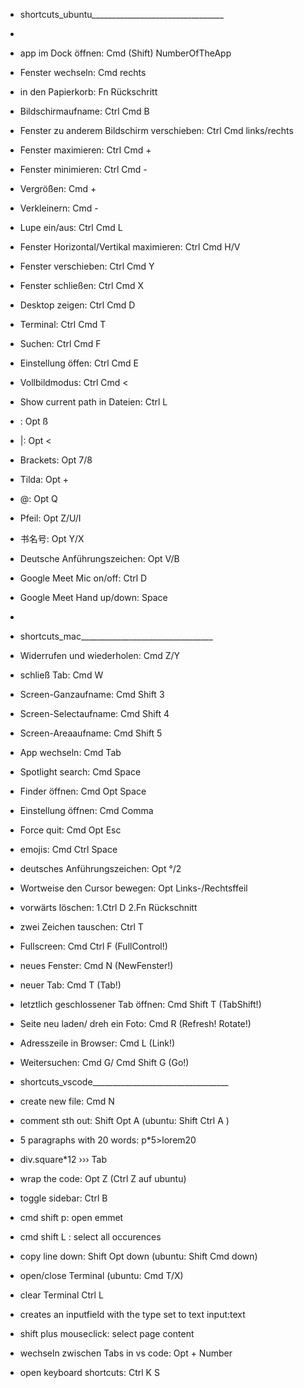 - shortcuts_ubuntu_________________________________
- 
- app im Dock öffnen:
  Cmd (Shift) NumberOfTheApp 
- Fenster wechseln:
  Cmd rechts
- in den Papierkorb:
  Fn Rückschritt

- Bildschirmaufname:
  Ctrl Cmd B
- Fenster zu anderem Bildschirm verschieben:
  Ctrl Cmd links/rechts
- Fenster maximieren:
  Ctrl Cmd +
- Fenster minimieren:
  Ctrl Cmd -
- Vergrößen:
  Cmd +
- Verkleinern:
  Cmd -
- Lupe ein/aus:
  Ctrl Cmd L
- Fenster Horizontal/Vertikal maximieren:
  Ctrl Cmd H/V
- Fenster verschieben:
  Ctrl Cmd Y
- Fenster schließen:
  Ctrl Cmd X
- Desktop zeigen:
  Ctrl Cmd D
- Terminal:
  Ctrl Cmd T
- Suchen:
  Ctrl Cmd F
- Einstellung öffen:
  Ctrl Cmd E
- Vollbildmodus:
  Ctrl Cmd <
- Show current path in Dateien:
  Ctrl L



- \: 
  Opt ß
- |: 
  Opt <
- Brackets: 
  Opt 7/8
- Tilda: 
  Opt +
- @:
  Opt Q
- Pfeil:
  Opt Z/U/I
- 书名号:
  Opt Y/X
- Deutsche Anführungszeichen:
  Opt V/B

- Google Meet Mic on/off:
  Ctrl D
- Google Meet Hand up/down:
  Space
- 



- shortcuts_mac_________________________________

- Widerrufen und wiederholen:
  Cmd Z/Y
- schließ Tab: 
  Cmd W
- Screen-Ganzaufname:
  Cmd Shift 3
- Screen-Selectaufname:
  Cmd Shift 4
- Screen-Areaaufname:
  Cmd Shift 5
- App wechseln:
  Cmd Tab
- Spotlight search:
  Cmd Space
- Finder öffnen:
  Cmd Opt Space
- Einstellung öffnen: 
  Cmd Comma
- Force quit:
  Cmd Opt Esc
  
- emojis:
  Cmd Ctrl Space
- deutsches Anführungszeichen:
  Opt °/2
- Wortweise den Cursor bewegen:
  Opt Links-/Rechtsffeil
- vorwärts löschen:
  1.Ctrl D
  2.Fn Rückschnitt
- zwei Zeichen tauschen:
  Ctrl T

- Fullscreen: 
  Cmd Ctrl F (FullControl!)
- neues Fenster:
  Cmd N (NewFenster!)
- neuer Tab: 
  Cmd T (Tab!)
- letztlich geschlossener Tab öffnen:
  Cmd Shift T (TabShift!)
- Seite neu laden/ dreh ein Foto:
  Cmd R (Refresh! Rotate!)
- Adresszeile in Browser:
  Cmd L (Link!)
- Weitersuchen:
  Cmd G/ Cmd Shift G (Go!)

- shortcuts_vscode__________________________________

- create new file:
  Cmd N
- comment sth out:
  Shift Opt A 
  (ubuntu: Shift Ctrl A )
- 5 paragraphs with 20 words:
  p*5>lorem20
- div.square*12 ››› Tab
- wrap the code:
  Opt Z (Ctrl Z auf ubuntu)
- toggle sidebar:
  Ctrl B
- cmd shift p: 
  open emmet
- cmd shift L : select all occurences
- copy line down:
  Shift Opt down
  (ubuntu: Shift Cmd down)
- open/close Terminal
  (ubuntu: Cmd T/X)
- clear Terminal
  Ctrl L

- creates an inputfield with the type set to text
  input:text
- shift plus mouseclick: select page content 
- wechseln zwischen Tabs in vs code: 
  Opt + Number
- open keyboard shortcuts:
  Ctrl K S
